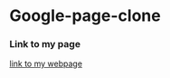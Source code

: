 # Google-page-clone
### Link to my page 
[link to my webpage](https://sharonnonye.github.io/Google-page-clone/)
